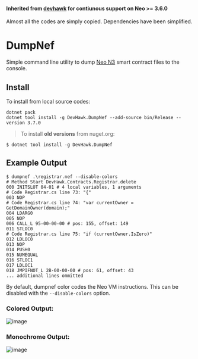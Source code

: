 #### Inherited from [devhawk](https://github.com/devhawk/DumpNef/) for contiunous support on Neo >= 3.6.0

Almost all the codes are simply copied. Dependencies have been simplified.

# DumpNef

Simple command line utility to dump [Neo N3](https://neo.org/blog/details/4225?language=en) smart contract files to the console. 

## Install

To install from local source codes:

```shell
dotnet pack
dotnet tool install -g DevHawk.DumpNef --add-source bin/Release --version 3.7.0
```

> To install **old versions** from nuget.org:

``` shell
$ dotnet tool install -g DevHawk.DumpNef
```

## Example Output

```
$ dumpnef .\registrar.nef --disable-colors
# Method Start DevHawk.Contracts.Registrar.delete
000 INITSLOT 04-01 # 4 local variables, 1 arguments
# Code Registrar.cs line 73: "{"
003 NOP
# Code Registrar.cs line 74: "var currentOwner = GetDomainOwner(domain);"
004 LDARG0
005 NOP
006 CALL_L 95-00-00-00 # pos: 155, offset: 149
011 STLOC0
# Code Registrar.cs line 75: "if (currentOwner.IsZero)"
012 LDLOC0
013 NOP
014 PUSH0
015 NUMEQUAL
016 STLOC1
017 LDLOC1
018 JMPIFNOT_L 2B-00-00-00 # pos: 61, offset: 43
... additional lines ommitted
```

By default, dumpnef color codes the Neo VM instructions. This can be disabled with the `--disable-colors` option.

### Colored Output:
![image](https://user-images.githubusercontent.com/8965/115155419-c9d73580-a034-11eb-8b10-5acc5c3ba24b.png)


### Monochrome Output:
![image](https://user-images.githubusercontent.com/8965/115155470-f12e0280-a034-11eb-88f0-973eaf2c690f.png)


